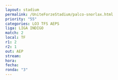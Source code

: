 ```yaml
---
layout: stadium
permalink: /UniteForzeStadium/palco-snorlax.html
priority: "55"
categories: LO3 TFS AEPS
liga: LIGA INDIGO
match: 2
local: TF
r1: 2
r2: 1
out: AEP
stream: 
hora: 
fecha: 
ronda: "3"
---
```

